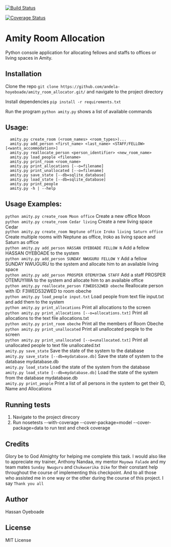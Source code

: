 <snippet>
<content>

[![Build Status](https://travis-ci.org/andela-hoyeboade/amity_room_allocator.svg?branch=working)](https://travis-ci.org/andela-hoyeboade/amity_room_allocator)

[![Coverage Status](https://coveralls.io/repos/github/andela-hoyeboade/amity_room_allocator/badge.svg?branch=working)](https://coveralls.io/github/andela-hoyeboade/amity_room_allocator?branch=working)

# Amity Room Allocation
Python console application for allocating fellows and staffs to offices or living spaces in Amity.

## Installation
Clone the repo
```git clone https://github.com/andela-hoyeboade/amity_room_allocator.git/``` and navigate to the project directory

Install dependencies
```pip install -r requirements.txt```

Run the program 
```python amity.py``` shows a list of available commands

## Usage:
```
  amity.py create_room (<room_names> <room_types>)...
  amity.py add_person <first_name> <last_name> <STAFF/FELLOW> [<wants_accommodation>]
  amity.py reallocate_person <person_identifier> <new_room_name>
  amity.py load_people <filename>
  amity.py print_room <room_name>
  amity.py print_allocations [--o=filename]
  amity.py print_unallocated [--o=filename]
  amity.py save_state [--db=sqlite_database]
  amity.py load_state [--db=sqlite_database]
  amity.py print_people
  amity.py -h | --help
```
## Usage Examples:

  ```python amity.py create_room Moon office``` Create a new office Moon <br />
  ```python amity.py create_room Cedar living``` Create a new living space Cedar <br />
  ```python amity.py create_room Neptune office Iroko living Saturn office``` Create multiple rooms with Neptune as office, Iroko as living space and Saturn as office <br />
  ```python amity.py add_person HASSAN OYEBOADE FELLOW N``` Add a fellow HASSAN OYEBOADE to the system <br />
  ```python amity.py add_person SUNDAY NWUGURU FELLOW Y``` Add a fellow SUNDAY NWUGURU to the system and allocate him to an available living space <br />
  ```python amity.py add_person PROSPER OTEMUYIWA STAFF``` Add a staff PROSPER OTEMUYIWA to the system and allocate him to an available office <br />
  ```python amity.py reallocate_person F3WEDS32WED obeche``` Reallocate person with ID: F3WEDS32WED to room obeche <br />
  ```python amity.py load_people input.txt``` Load people from text file input.txt and add them to the system <br />
  ```python amity.py print_allocations``` Print all allocations to the screen <br />
  ```python amity.py print_allocations [--o=allocations.txt]``` Print all allocations to the text file allocations.txt <br />
  ```python amity.py print_room obeche``` Print all the members of Room Obeche <br />
  ```python amity.py print_unallocated``` Print all unallocated people to the screen <br />
  ```python amity.py print_unallocated [--o=unallocated.txt]``` Print all unallocated people to text file unallocated.txt <br />
  ```amity.py save_state``` Save the state of the system to the database <br />
  ```amity.py save_state [--db=mydatabase.db]``` Save the state of system to the database mydatabase.db <br />
  ```amity.py load_state``` Load the state of the system from the database <br />
  ```amity.py load_state [--db=mydatabase.db]``` Load the state of the system from the database mydatabase.db <br />
  ```amity.py print_people``` Print a list of all persons in the system to get their ID, Name and Allocations

## Running tests
1. Navigate to the project direcory
2. Run nosetests --with-coverage --cover-package=model --cover-package=data to run test and check coverage

## Credits
Glory be to God Almighty for helping me complete this task. I would also like to appreciate my trainer, Anthony Nandaa, my mentor `Mayowa Falade` and my team mates `Sunday Nwuguru` and `Chukwuerika Dike` for their constant help throughout the course of implementing this checkpoint. And to all those who assisted me in one way or the other during the course of this project. I say `Thank you all`

## Author
Hassan Oyeboade

## License
MIT License

</content>
</snippet>